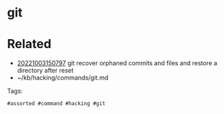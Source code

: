 # git

# Related

- [20221003150797](/zet/20221003150797/README.md) git recover orphaned commits and files and restore a directory after reset
- ~/kb/hacking/commands/git.md

Tags:

    #assorted #command #hacking #git
